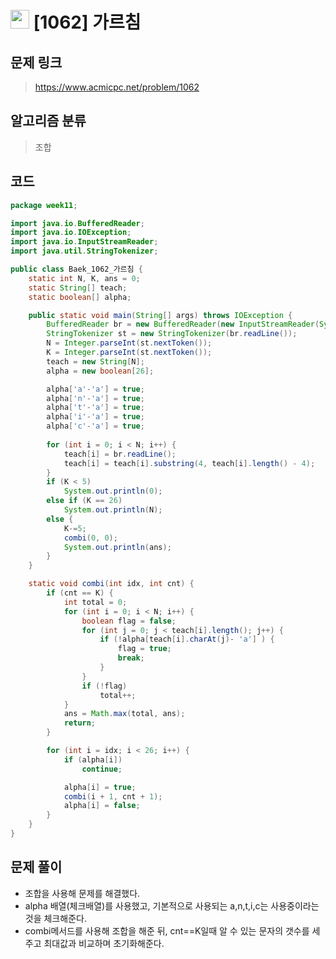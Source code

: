 # <img src="https://d2gd6pc034wcta.cloudfront.net/tier/12.svg" width="30"> [1062] 가르침
## 문제 링크
> https://www.acmicpc.net/problem/1062
## 알고리즘 분류
> 조합

## 코드
```java
package week11;

import java.io.BufferedReader;
import java.io.IOException;
import java.io.InputStreamReader;
import java.util.StringTokenizer;

public class Baek_1062_가르침 {
	static int N, K, ans = 0;
	static String[] teach;
	static boolean[] alpha;

	public static void main(String[] args) throws IOException {
		BufferedReader br = new BufferedReader(new InputStreamReader(System.in));
		StringTokenizer st = new StringTokenizer(br.readLine());
		N = Integer.parseInt(st.nextToken());
		K = Integer.parseInt(st.nextToken());
		teach = new String[N];
		alpha = new boolean[26];

		alpha['a'-'a'] = true;
		alpha['n'-'a'] = true;
		alpha['t'-'a'] = true;
		alpha['i'-'a'] = true;
		alpha['c'-'a'] = true;
		
		for (int i = 0; i < N; i++) {
			teach[i] = br.readLine();
			teach[i] = teach[i].substring(4, teach[i].length() - 4);
		}
		if (K < 5)
			System.out.println(0);
		else if (K == 26)
			System.out.println(N);
		else {
			K-=5;
			combi(0, 0);
			System.out.println(ans);
		}
	}

	static void combi(int idx, int cnt) {
		if (cnt == K) {
			int total = 0;
			for (int i = 0; i < N; i++) {
				boolean flag = false;
				for (int j = 0; j < teach[i].length(); j++) {
					if (!alpha[teach[i].charAt(j)- 'a'] ) {
						flag = true;
						break;
					}
				}
				if (!flag)
					total++;
			}
			ans = Math.max(total, ans);
			return;
		}

		for (int i = idx; i < 26; i++) {
			if (alpha[i])
				continue;

			alpha[i] = true;
			combi(i + 1, cnt + 1);
			alpha[i] = false;
		}
	}
}

```

## 문제 풀이
* 조합을 사용해 문제를 해결했다.
* alpha 배열(체크배열)를 사용했고, 기본적으로 사용되는 a,n,t,i,c는 사용중이라는 것을 체크해준다.
* combi메서드를 사용해 조합을 해준 뒤, cnt==K일때 알 수 있는 문자의 갯수를 세주고 최대값과 비교하며 초기화해준다.
